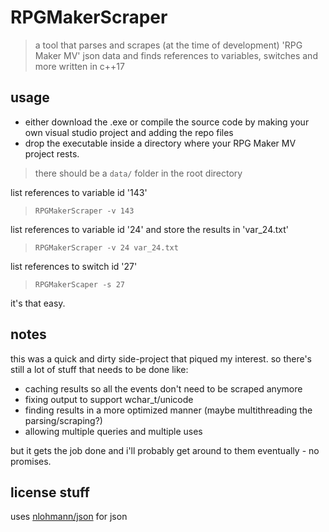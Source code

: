 # RPGMakerScraper
> a tool that parses and scrapes (at the time of development) 'RPG Maker MV' json data and finds references to variables, switches and more written in c++17

## usage

* either download the .exe or compile the source code by making your own visual studio project and adding the repo files
* drop the executable inside a directory where your RPG Maker MV project rests.
> there should be a `data/` folder in the root directory

list references to variable id '143'
> `RPGMakerScraper -v 143`

list references to variable id '24' and store the results in 'var_24.txt'
> `RPGMakerScraper -v 24 var_24.txt`

list references to switch id '27'
> `RPGMakerScaper -s 27`

it's that easy.

## notes

this was a quick and dirty side-project that piqued my interest. 
so there's still a lot of stuff that needs to be done like:

* caching results so all the events don't need to be scraped anymore
* fixing output to support wchar_t/unicode
* finding results in a more optimized manner (maybe multithreading the parsing/scraping?)
* allowing multiple queries and multiple uses

but it gets the job done and i'll probably get around to them eventually - no promises.

## license stuff

uses [nlohmann/json](https://github.com/nlohmann/json) for json